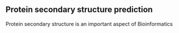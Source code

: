 ## Protein secondary structure prediction
Protein secondary structure is an important aspect of Bioinformatics
